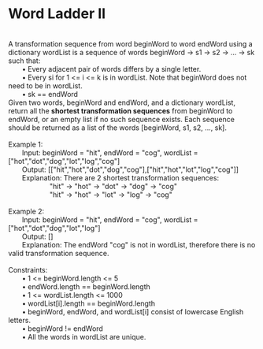<h1>Word Ladder II</h1>
<p><br>
A transformation sequence from word beginWord to word endWord using a dictionary wordList is a sequence of words beginWord -> s1 -> s2 -> ... -> sk such that:<br>
&emsp;&emsp;•	Every adjacent pair of words differs by a single letter.<br>
&emsp;&emsp;•	Every si for 1 <= i <= k is in wordList. Note that beginWord does not need to be in wordList.<br>
&emsp;&emsp;•	sk == endWord<br>
Given two words, beginWord and endWord, and a dictionary wordList, return all the <b>shortest transformation sequences</b> from beginWord to endWord, or an empty list if no such sequence exists. Each sequence should be returned as a list of the words [beginWord, s1, s2, ..., sk].<br>
<br>
Example 1:<br>
&emsp;&emsp;Input: beginWord = "hit", endWord = "cog", wordList = ["hot","dot","dog","lot","log","cog"]<br>
&emsp;&emsp;Output: [["hit","hot","dot","dog","cog"],["hit","hot","lot","log","cog"]]<br>
&emsp;&emsp;Explanation: There are 2 shortest transformation sequences:<br>
&emsp;&emsp;&emsp;&emsp;&emsp;&emsp;"hit" -> "hot" -> "dot" -> "dog" -> "cog"<br>
&emsp;&emsp;&emsp;&emsp;&emsp;&emsp;"hit" -> "hot" -> "lot" -> "log" -> "cog"<br>
<br>
Example 2:<br>
&emsp;&emsp;Input: beginWord = "hit", endWord = "cog", wordList = ["hot","dot","dog","lot","log"]<br>
&emsp;&emsp;Output: []<br>
&emsp;&emsp;Explanation: The endWord "cog" is not in wordList, therefore there is no valid transformation sequence.<br>
<br> 
Constraints:<br>
&emsp;&emsp;•	1 <= beginWord.length <= 5<br>
&emsp;&emsp;•	endWord.length == beginWord.length<br>
&emsp;&emsp;•	1 <= wordList.length <= 1000<br>
&emsp;&emsp;•	wordList[i].length == beginWord.length<br>
&emsp;&emsp;•	beginWord, endWord, and wordList[i] consist of lowercase English letters.<br>
&emsp;&emsp;•	beginWord != endWord<br>
&emsp;&emsp;•	All the words in wordList are unique.<br>
</p>
